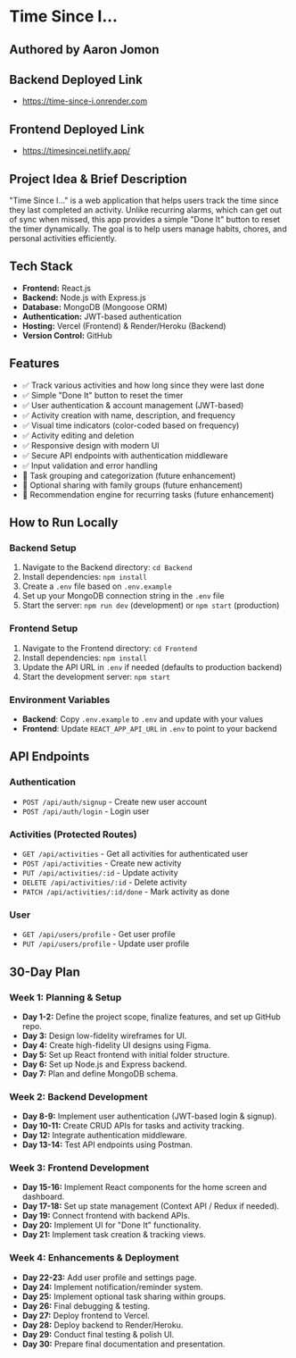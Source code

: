 # Time Since I...

## Authored by Aaron Jomon

## Backend Deployed Link
- https://time-since-i.onrender.com

## Frontend Deployed Link
- https://timesincei.netlify.app/

## Project Idea & Brief Description
"Time Since I..." is a web application that helps users track the time since they last completed an activity. Unlike recurring alarms, which can get out of sync when missed, this app provides a simple "Done It" button to reset the timer dynamically. The goal is to help users manage habits, chores, and personal activities efficiently.

## Tech Stack
- **Frontend:** React.js
- **Backend:** Node.js with Express.js
- **Database:** MongoDB (Mongoose ORM)
- **Authentication:** JWT-based authentication
- **Hosting:** Vercel (Frontend) & Render/Heroku (Backend)
- **Version Control:** GitHub

## Features
- ✅ Track various activities and how long since they were last done
- ✅ Simple "Done It" button to reset the timer
- ✅ User authentication & account management (JWT-based)
- ✅ Activity creation with name, description, and frequency
- ✅ Visual time indicators (color-coded based on frequency)
- ✅ Activity editing and deletion
- ✅ Responsive design with modern UI
- ✅ Secure API endpoints with authentication middleware
- ✅ Input validation and error handling
- 🔄 Task grouping and categorization (future enhancement)
- 🔄 Optional sharing with family groups (future enhancement)
- 🔄 Recommendation engine for recurring tasks (future enhancement)

## How to Run Locally

### Backend Setup
1. Navigate to the Backend directory: `cd Backend`
2. Install dependencies: `npm install`
3. Create a `.env` file based on `.env.example`
4. Set up your MongoDB connection string in the `.env` file
5. Start the server: `npm run dev` (development) or `npm start` (production)

### Frontend Setup
1. Navigate to the Frontend directory: `cd Frontend`
2. Install dependencies: `npm install`
3. Update the API URL in `.env` if needed (defaults to production backend)
4. Start the development server: `npm start`

### Environment Variables
- **Backend**: Copy `.env.example` to `.env` and update with your values
- **Frontend**: Update `REACT_APP_API_URL` in `.env` to point to your backend

## API Endpoints

### Authentication
- `POST /api/auth/signup` - Create new user account
- `POST /api/auth/login` - Login user

### Activities (Protected Routes)
- `GET /api/activities` - Get all activities for authenticated user
- `POST /api/activities` - Create new activity
- `PUT /api/activities/:id` - Update activity
- `DELETE /api/activities/:id` - Delete activity
- `PATCH /api/activities/:id/done` - Mark activity as done

### User
- `GET /api/users/profile` - Get user profile
- `PUT /api/users/profile` - Update user profile

## 30-Day Plan

### **Week 1: Planning & Setup**
- **Day 1-2:** Define the project scope, finalize features, and set up GitHub repo.
- **Day 3:** Design low-fidelity wireframes for UI.
- **Day 4:** Create high-fidelity UI designs using Figma.
- **Day 5:** Set up React frontend with initial folder structure.
- **Day 6:** Set up Node.js and Express backend.
- **Day 7:** Plan and define MongoDB schema.

### **Week 2: Backend Development**
- **Day 8-9:** Implement user authentication (JWT-based login & signup).
- **Day 10-11:** Create CRUD APIs for tasks and activity tracking.
- **Day 12:** Integrate authentication middleware.
- **Day 13-14:** Test API endpoints using Postman.

### **Week 3: Frontend Development**
- **Day 15-16:** Implement React components for the home screen and dashboard.
- **Day 17-18:** Set up state management (Context API / Redux if needed).
- **Day 19:** Connect frontend with backend APIs.
- **Day 20:** Implement UI for "Done It" functionality.
- **Day 21:** Implement task creation & tracking views.

### **Week 4: Enhancements & Deployment**
- **Day 22-23:** Add user profile and settings page.
- **Day 24:** Implement notification/reminder system.
- **Day 25:** Implement optional task sharing within groups.
- **Day 26:** Final debugging & testing.
- **Day 27:** Deploy frontend to Vercel.
- **Day 28:** Deploy backend to Render/Heroku.
- **Day 29:** Conduct final testing & polish UI.
- **Day 30:** Prepare final documentation and presentation.
